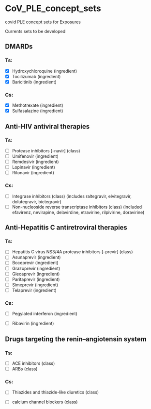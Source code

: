 # CoV_PLE_concept_sets
covid PLE concept sets for Exposures

Currents sets to be developed 

## DMARDs

### Ts:
* [x] Hydroxychloroquine (ingredient)
* [x] Tocilizumab (ingredient)
* [x] Baricitinib (ingredient)
### Cs: 
* [x] Methotrexate (ingredient)
* [x] Sulfasalazine (ingredient)

## Anti-HIV antiviral therapies

### Ts:
* [ ] Protease inhibitors [-navir] (class)
* [ ] Umifenovir (ingredient)
* [ ] Remdesivir (ingredient)
* [ ]	Lopinavir (ingredient) 
* [ ]	Ritonavir (ingredient)

### Cs: 
* [ ]	Integrase inhibitors (class) (includes raltegravir, elvitegravir, dolutegravir, bictegravir)
* [ ]	Non-nucleoside reverse transcriptase inhibitors (class) (included efavirenz, nevirapine, delavirdine, etravirine, rilpivirine, doravirine)

## Anti-Hepatitis C antiretroviral therapies
### Ts:
* [ ]	Hepatitis C virus NS3/4A protease inhibitors [–previr] (class)
* [ ]	Asunaprevir (ingredient)
* [ ]	Boceprevir (ingredient)
* [ ]	Grazoprevir (ingredient)
* [ ] Glecaprevir (ingredient)
* [ ]	Paritaprevir (ingredient)
* [ ]	Simeprevir (ingredient)
* [ ]	Telaprevir (ingredient)

### Cs:
* [ ]	Pegylated interferon (ingredient)
* [ ]	Ribavirin (ingredient)


## Drugs targeting the renin–angiotensin system
### Ts:
* [ ] ACE inhibitors (class)
* [ ] ARBs (class)
### Cs: 
* [ ] Thiazides and thiazide-like diuretics (class) 
* [ ] calcium channel blockers (class)



